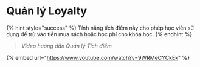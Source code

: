# Quản lý Loyalty

{% hint style="success" %}
Tính năng tích điểm này cho phép học viên sử dụng để trừ vào tiền mua sách hoặc học phí cho khóa học.
{% endhint %}

> _Video hướng dẫn Quản lý Tích điểm_

{% embed url="https://www.youtube.com/watch?v=9WRMeCYCkEk" %}
